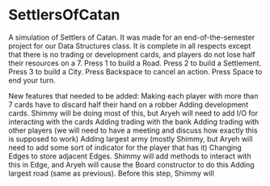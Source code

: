 # SettlersOfCatan
A simulation of Settlers of Catan. It was made for an end-of-the-semester project for our Data Structures class.
It is complete in all respects except that there is no trading or development cards, and players do not lose half their resources on a 7.
Press 1 to build a Road. Press 2 to build a Settlement. Press 3 to build a City. Press Backspace to cancel an action. Press Space to end your turn.

New features that needed to be added:
  Making each player with more than 7 cards have to discard half their hand on a robber
  Adding development cards. Shimmy will be doing most of this, but Aryeh will need to add I/O for interacting with the cards
  Adding trading with the bank
  Adding trading with other players (we will need to have a meeting and discuss how exactly this is supposed to work)
  Adding largest army (mostly Shimmy, but Aryeh will need to add some sort of indicator for the player that has it)
  Changing Edges to store adjacent Edges. Shimmy will add methods to interact with this in Edge, and Aryeh will cause the Board constructor to do this
  Adding largest road (same as previous). Before this step, Shimmy will 
